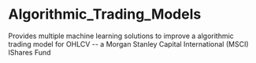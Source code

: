 # Algorithmic_Trading_Models
Provides multiple machine learning solutions to improve a algorithmic trading model for OHLCV -- a Morgan Stanley Capital International (MSCI) IShares Fund
